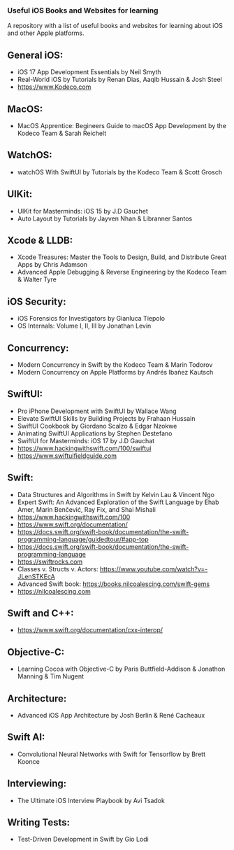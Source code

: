 ### Useful iOS Books and Websites for learning
A repository with a list of useful books and websites for learning about iOS and other Apple platforms.

## General iOS:
- iOS 17 App Development Essentials by Neil Smyth
- Real-World iOS by Tutorials by Renan Dias, Aaqib Hussain & Josh Steel
- https://www.Kodeco.com

## MacOS:
- MacOS Apprentice: Begineers Guide to macOS App Development by the Kodeco Team & Sarah Reichelt

## WatchOS:
- watchOS With SwiftUI by Tutorials by the Kodeco Team & Scott Grosch

## UIKit:
- UIKit for Masterminds: iOS 15 by J.D Gauchet
- Auto Layout by Tutorials by Jayven Nhan & Libranner Santos

## Xcode & LLDB:
- Xcode Treasures: Master the Tools to Design, Build, and Distribute Great Apps by Chris Adamson
- Advanced Apple Debugging & Reverse Engineering by the Kodeco Team & Walter Tyre

## iOS Security:
- iOS Forensics for Investigators by Gianluca Tiepolo
- OS Internals: Volume I, II, III by Jonathan Levin

## Concurrency:
- Modern Concurrency in Swift by the Kodeco Team & Marin Todorov
- Modern Concurrency on Apple Platforms by Andrés Ibañez Kautsch

## SwiftUI:
- Pro iPhone Development with SwiftUI by Wallace Wang
- Elevate SwiftUI Skills by Building Projects by Frahaan Hussain
- SwiftUI Cookbook by Giordano Scalzo & Edgar Nzokwe
- Animating SwiftUI Applications by Stephen Destefano
- SwiftUI for Masterminds: iOS 17 by J.D Gauchat
- https://www.hackingwithswift.com/100/swiftui
- https://www.swiftuifieldguide.com

## Swift:
- Data Structures and Algorithms in Swift by Kelvin Lau & Vincent Ngo
- Expert Swift: An Advanced Exploration of the Swift Language by Ehab Amer, Marin Benčević, Ray Fix, and Shai Mishali
- https://www.hackingwithswift.com/100
- https://www.swift.org/documentation/
- https://docs.swift.org/swift-book/documentation/the-swift-programming-language/guidedtour/#app-top
- https://docs.swift.org/swift-book/documentation/the-swift-programming-language
- https://swiftrocks.com
- Classes v. Structs v. Actors: https://www.youtube.com/watch?v=-JLenSTKEcA
- Advanced Swift book: https://books.nilcoalescing.com/swift-gems
- https://nilcoalescing.com

## Swift and C++:
- https://www.swift.org/documentation/cxx-interop/

## Objective-C:
- Learning Cocoa with Objective-C by Paris Buttfield-Addison & Jonathon Manning & Tim Nugent

## Architecture: 
- Advanced iOS App Architecture by Josh Berlin & René Cacheaux

## Swift AI:
- Convolutional Neural Networks with Swift for Tensorflow by Brett Koonce

## Interviewing:
- The Ultimate iOS Interview Playbook by Avi Tsadok

## Writing Tests:
- Test-Driven Development in Swift by Gio Lodi
